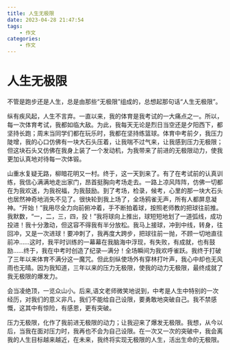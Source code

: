 ```yaml
---
title: 人生无极限
date: 2023-04-28 21:47:54
tags:
    - 作文
categories:
    - 作文
---
```


# 人生无极限

不管是跑步还是人生，总是由那些“无极限”组成的，总想起那句话“人生无极限”。

纵有疾风起，人生不言弃。一直以来，我的体育是我考试的一大痛点之一。所以，每一次体育考试，我都如临大敌。为此，我每天无论是烈日当空还是夕阳西下，都坚持长跑；周末当同学们都在玩乐时，我都在坚持练篮球。体育中考前夕，我压力陡增，我的心口仿佛有一块大石头压着，让我喘不过气来，让我感到压力无极限；但这块石头又仿佛在我身上装了一个发动机，为我带来了前进的无极限动力，使我更加认真地对待每一次体锻。

山重水复疑无路，柳暗花明又一村。终于，这一天到来了。有了在考试前的认真训练，我信心满满地走出家门，昂首挺胸向考场走去。一路上凉风阵阵，仿佛一切都在为我欢送，为我祝福，为我鼓励。到了考场，检录，候考，心里的那一块大石头也居然神奇地消失不见了。很快轮到我上场了，全场鸦雀无声，所有人都屏息凝神。“开始！”我用尽全力向前俯冲着，手不断拍着球，按照老师教的把球往前推。我默数，“一，二，三，四，投！”我将球向上推出，球短短地划了一道弧线，成功投进！我十分激动，但这容不得我有半分放松。我马上接球，冲到中线，转身，往回冲，又是一次进球！要冲刺了，我再度大跨步，把球往前一抛，不顾一切地直往前冲……这时，我平时训练的一幕幕在我脑海中浮现，有失败，有成就，也有鼓励……终于，我在中考时创造了纪录—满分！全场瞬间为我欢呼雀跃。我终于打破了三年以来体育不满分这一魔咒。但此刻纵使场外有穿林打叶声，我心中却也无风雨也无晴。因为我知道，三年以来的压力无极限，使我的动力无极限，最终成就了我无极限的爆发力。

会当凌绝顶，一览众山小。后来,语文老师微笑地说到，中考是人生中特别的一次经历，对我们的意义非凡，我们不能给自己设限，要勇敢地突破自己。我不禁感慨，这其中有惊险，有感恩，更有突破。

压力无极限，化作了我前进无极限的动力；让我迎来了爆发无极限。我想，从今以后，当我在面对压力时，我再也不会为自己设限。在一次又一次的突破中，我会离我的人生目标越来越近，在未来，我终将实现无极限的人生，活出生命的无极限。